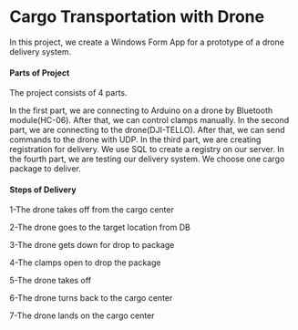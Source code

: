 # Cargo Transportation with Drone

In this project, we create a Windows Form App for a prototype of a drone delivery system.

#### Parts of Project

The project consists of 4 parts.

In the first part, we are connecting to Arduino on a drone by Bluetooth module(HC-06). After that, we can control clamps manually.
In the second part, we are connecting to the drone(DJI-TELLO). After that, we can send commands to the drone with UDP.
In the third part, we are creating registration for delivery. We use SQL to create a registry on our server.
In the fourth part, we are testing our delivery system. We choose one cargo package to deliver. 

#### Steps of Delivery
1-The drone takes off from the cargo center

2-The drone goes to the target location from DB

3-The drone gets down for drop to package

4-The clamps open to drop the package

5-The drone takes off

6-The drone turns back to the cargo center

7-The drone lands on the cargo center 
